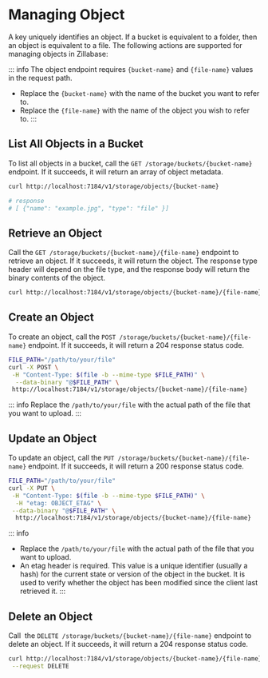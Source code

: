 
# Managing Object

A key uniquely identifies an object. If a bucket is equivalent to a folder, then an object is equivalent to a file. The following actions are supported for managing objects in Zillabase:

::: info
The object endpoint requires `{bucket-name}` and `{file-name}` values in the request path.

- Replace the `{bucket-name}` with the name of the bucket you want to refer to.
- Replace the `{file-name}` with the name of the object you wish to refer to.
:::

## List All Objects in a Bucket

To list all objects in a bucket, call the `GET /storage/buckets/{bucket-name}` endpoint. If it succeeds, it will return an array of object metadata.

```sh
curl http://localhost:7184/v1/storage/objects/{bucket-name}

# response
# [ {"name": "example.jpg", "type": "file" }] 
```

## Retrieve an Object

Call the `GET /storage/buckets/{bucket-name}/{file-name}` endpoint to retrieve an object. If it succeeds, it will return the object. The response type header will depend on the file type, and the response body will return the binary contents of the object.

```sh
curl http://localhost:7184/v1/storage/objects/{bucket-name}/{file-name}
```

## Create an Object

To create an object, call the `POST /storage/buckets/{bucket-name}/{file-name}` endpoint. If it succeeds, it will return a 204 response status code.

```sh
FILE_PATH="/path/to/your/file"
curl -X POST \
 -H "Content-Type: $(file -b --mime-type $FILE_PATH)" \
  --data-binary "@$FILE_PATH" \
 http://localhost:7184/v1/storage/objects/{bucket-name}/{file-name}
```

::: info
Replace the `/path/to/your/file` with the actual path of the file that you want to upload.
:::

## Update an Object

To update an object, call the `PUT /storage/buckets/{bucket-name}/{file-name}` endpoint. If it succeeds, it will return a 200 response status code.

```sh
FILE_PATH="/path/to/your/file"
curl -X PUT \
 -H "Content-Type: $(file -b --mime-type $FILE_PATH)" \
  -H "etag: OBJECT_ETAG" \
 --data-binary "@$FILE_PATH" \
  http://localhost:7184/v1/storage/objects/{bucket-name}/{file-name}
```

::: info

- Replace the `/path/to/your/file` with the actual path of the file that you want to upload.
- An etag header is required. This value is a unique identifier (usually a hash) for the current state or version of the object in the bucket. It is used to verify whether the object has been modified since the client last retrieved it.
:::

## Delete an Object

Call  the `DELETE /storage/buckets/{bucket-name}/{file-name}` endpoint to delete an object. If it succeeds, it will return a 204 response status code.

```sh
curl http://localhost:7184/v1/storage/objects/{bucket-name}/{file-name} \
 --request DELETE
```
